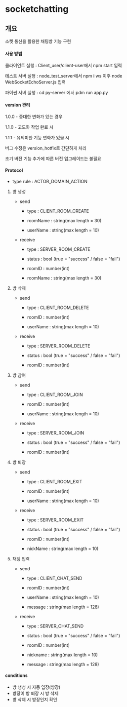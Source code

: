 # socketchatting

## 개요

소켓 통신을 활용한 채팅방 기능 구현

#### 사용 방법

클라이언트 실행 : Client_user/client-user에서 npm start 입력

테스트 서버 실행 : node_test_server에서 npm i ws 이후 node WebSocketEchoServer.js 입력

파이썬 서버 실행 : cd py-server 에서 pdm run app.py



#### version 관리

1.0.0 - 중대한 변화가 있는 경우

1.1.0 - 고도화 작업 완료 시

1.1.1 - 유의미한 기능 변화가 있을 시

버그 수정은 version_hotfix로 간단하게 처리

초기 버전 기능 추가에 따른 버전 업그레이드는 불필요



#### Protocol

* type rule : ACTOR_DOMAIN_ACTION

1. 방 생성

   - send

     - type : CLIENT_ROOM_CREATE

     - roomName : string(max length = 30)

     - userName : string(max length = 10)

   - receive

     - type : SERVER_ROOM_CREATE

     - status : bool (true = "success" / false = "fail")
     
     - roomID : number(int)
     
     - roomName : string(max length = 30)

2. 방 삭제

   - send

     - type : CLIENT_ROOM_DELETE

     - roomID : number(int)
     
     - userName : string(max length = 10)

   - receive
   
     - type : SERVER_ROOM_DELETE

     - status : bool (true = "success" / false = "fail")
     
     - roomID : number(int)

3. 방 참여

   - send

     - type : CLIENT_ROOM_JOIN

     - roomID : number(int)

     - userName : string(max length = 10)

   - receive
   
     - type : SERVER_ROOM_JOIN

     - status : bool (true = "success" / false = "fail")
     
     - roomID : number(int)

4. 방 퇴장

    - send

      - type : CLIENT_ROOM_EXIT

      - roomID : number(int)

      - userName : string(max length = 10)

    - receive
    
      - type : SERVER_ROOM_EXIT

      - status : bool (true = "success" / false = "fail")
      
      - roomID : number(int)
      
      - nickName : string(max length = 10)
      
5. 채팅 입력

    - send

      - type : CLIENT_CHAT_SEND

      - roomID : number(int)

      - userName : string(max length = 10)
      
      - message : string(max length = 128)

    - receive
    
      - type : SERVER_CHAT_SEND

      - status : bool (true = "success" / false = "fail")
      
      - roomID : number(int)
      
      - nickname : string(max length = 10)
      
      - message : string(max length = 128)


#### conditions

- 방 생성 시 자동 입장(방장)
- 방장이 방 퇴장 시 방 삭제
- 방 삭제 시 방장인지 확인

